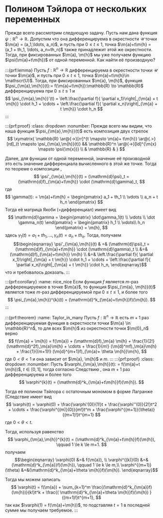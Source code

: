 # Полином Тэйлора от нескольких переменных

Прежде всего рассмотрим следующую задачу. Пусть нам дана функция $\psi:\mathbb{R}^n \to \mathbb{R}$. Допустим что она дифференцируема в окрестности $\mathscr{U}$ точки $\m{a} = (a_1,\ldots, a_n)$, и пусть при $0\le t \le 1$, точка $\m{a}+t\m{h} = (a_1 + th_1, \ldots, a_n+th_n)$ также принадлежит этой же окрестности. Тогда, при фиксированных $\m{a}, \m{h}$ мы уже получаем функцию $\psi(\m{a}+t\m{h})$ от одной переменной. Как найти её производную?

:::{prf:lemma}
Пусть $f:\mathbb{R}^n \to \mathbb{R}$ дифференцируема в окрестности точки $\mathscr{U}$ точки $\m{a}$, и пусть при $0\le t \le 1$, точка $\m{a}+t\m{h}\in \mathscr{U}$. Тогда, при фиксированных $\m{a}, \m{h}$, функция $\psi_{\m{a},\m{h}}(t):= f(\m{a}+t\m{h}):\mathbb{R} \to \mathbb{R}$ дифференцируема при $0 \le t \le 1$ и
$$
\psi_{\m{a},\m{h}}'(t) = \left.\frac{\partial f}{ \partial x_1}\right|_{\m{a} + t \m{h}} \cdot h_1 + \cdots + \left.\frac{\partial f}{ \partial x_n}\right|_{\m{a} + t \m{h}} \cdot h_n
$$
:::

:::{prf:proof}
:class: dropdown
:nonumber:
Прежде всего мы видим, что наша функция $\psi_{\m{a},\m{h}}(t)$ есть композиция двух стрелок
$$
\xymatrix{
\mathbb{R} \ar@{->}[rr]^{t \mapsto \m{a}+ t\m{h}} \ar@{.>}[rd]_{t \mapsto \psi_{\m{a},\m{h}}(t)} && \mathbb{R}^n \ar@{->}[ld]^{\m{x} \mapsto \psi(\m{x})} \\
& \mathbb{R} &
}
$$

Далее, для функции от одной переменной, значение её производной это есть значение дифференциала вычисленного в этой же точке. Тогда по теореме о композиции [](#d(FG)),
$$
\psi'_{\m{a},\m{h}}(t) = (\mathrm{d}\psi)_t = (\mathrm{d}f)_{\m{a}+t\m{h}} \cdot (\mathrm{d}\gamma)_t,
$$
где 
$$
\gamma(t): = \m{a}+t\m{h} = \begin{pmatrix}
a_1 + th_1 \\ \vdots \\ a_n + t h_n
\end{pmatrix}
$$
Тогда её матрица Якоби (=дифференциал) имеет вид
$$
\mathrm{d}\gamma = \begin{pmatrix}
\dot\gamma_1(t) \\ \vdots \\ \dot \gamma_n(t)
\end{pmatrix} = \begin{pmatrix}
h_1 \\ \vdots\\ h_n
\end{pmatrix} = \m{h},
$$
здесь $\gamma_1(t) = a_1 + th_1,\ldots, \gamma_n(t) = a_n+th_n.$
Тогда, получаем
$$\begin{eqnarray}
\psi'_{\m{a},\m{h}}(t) & =& (\mathrm{d}\psi)_t = (\mathrm{d}f)_{\m{a}+t\m{h}} \cdot (\mathrm{d}\gamma)_t \\
&=& (\mathrm{d}f)_{\m{a}+t\m{h}} \m{h} \\
&=& \left.\frac{\partial f}{ \partial x_1}\right|_{\m{a} + t \m{h}} \cdot h_1 + \cdots + \left.\frac{\partial f}{ \partial x_n}\right|_{\m{a} + t \m{h}} \cdot h_n,
\end{eqnarray}$$
что и требовалось доказать.
:::

:::{prf:corollary}
:name: nice_nice
Если функция $f$ является $m$-раз дифференцируемое в точке $\m{a}$, то функция $\psi_{\m{a}, \m{h}}(t)$ является тоже $m$-раз дифференцируемой при $0\le t \le 1$, и более того 
$$
\psi_{\m{a},\m{h}}^{k}(t) = (\mathrm{d}^k_{\m{a}+t\m{h}}f)(\m{h}).
$$
:::

:::{prf:theorem}
:name: Taylor_in_many
Пусть $f:\mathbb{R}^n \to \mathbb{R}$ есть $m+1$ раз дифференцируемая функция в окрестности точки $\m{a} \in \mathbb{R}^n$, то для всех $\m{h}$ из окрестности точки $\m{0}_n$ верно 
$$
f(\m{a} + \m{h}) = f(\m{a}) + (\mathrm{d}f)_\m{a} \m{h} + \frac{1}{2!} (\mathrm{d}^2f)_\m{a}\m{h} + \cdots + \frac{1}{m!} (\m{d}^mf)_\m{a}\m{h} + \frac{1}{(m+1)!} (\m{d}^{m+1}f)_{\m{a}+ \theta \m{h}}\m{h},
$$
где $0 < \theta < 1$ и она зависит от $\m{a}, \m{h}$ и $m$.
:::
:::{prf:proof}
:class: dropdown
:nonumber:
Пусть $\varphi_{\m{a},\m{h}}(t): = f(\m{a}+t \m{h})$, $t \in [0,1]$, тогда согласно Следствию [](#nice_nice), она $m+1$ раз дифференцируема и более того 
$$
\varphi^{k}(t) = (\mathrm{d}^k_{\m{a}+t\m{h}}f)(\m{h}).
$$

Тогда её полином Тэйлора с остаточным мономом в форме Лагранже (Следствие [](#monom_in_Langrange) имеет вид
$$
\varphi(t) = \varphi(0) + \frac{\varphi'(0)}{1!}t + \frac{\varphi''(0)}{2!}t^2 + \cdots + \frac{\varphi^{(m)}(0)}{m!}t^m + \frac{\varphi^{(m+1)}(\theta)}{(m+1)!}t^{m+1}
$$
где $0 < \theta < t.$

Тогда, используя равенство 
$$
\varphi_{\m{a},\m{h}}^{k}(t) = (\mathrm{d}^k_{\m{a}+t\m{h}}f)(\m{h}), \qquad 1 \le k \le m+1.
$$
получаем
$$\begin{eqnarray}
\varphi(0) &=& f(\m{a}), \\
\varphi^{(k)}(0) &=& (\mathrm{d}^k_{\m{a}}f)(\m{h}), \qquad 1 \le k \le m,\\
\varphi^{(m+1)}(\theta) &=&(\mathrm{d}^k_{\m{a}+\theta \m{h}}f)(\m{h}).
\end{eqnarray}$$

Тогда мы можем записать
$$
\varphi(t) = f(\m{a}) + \sum_{k=1}^m \frac{(\mathrm{d}^k_{\m{a}}f)(\m{h})}{k!}t^k + \frac{( \mathrm{d}^k_{\m{a}+\theta \m{h}}f)(\m{h}) }{(m+1)!}t^{m+1},
$$
так как $\varphi(1) = f(\m{a}+\m{h})$, то подставляя $t=1$ в последней сумме мы получаем требуемое.
:::